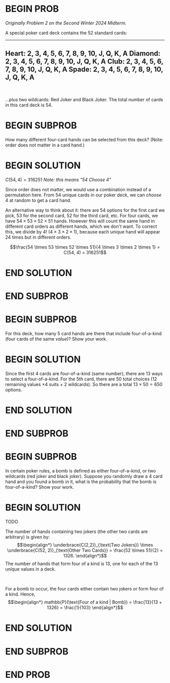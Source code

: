 # BEGIN PROB

<i>Originally Problem 2 on the Second Winter 2024 Midterm.</i>

A special poker card deck contains the $52$ standard cards:


  -------------------------------------------------
  Heart: 2, 3, 4, 5, 6, 7, 8, 9, 10, J, Q, K, A
  Diamond: 2, 3, 4, 5, 6, 7, 8, 9, 10, J, Q, K, A
  Club: 2, 3, 4, 5, 6, 7, 8, 9, 10, J, Q, K, A
  Spade: 2, 3, 4, 5, 6, 7, 8, 9, 10, J, Q, K, A
  -------------------------------------------------

<br>

...plus two wildcards: Red Joker and Black Joker. 
The total number of cards in this card deck is $54$. 

# BEGIN SUBPROB

How many different four-card hands can be selected from this deck?
(Note: order does not matter in a card hand.)

# BEGIN SOLUTION

$C(54, 4) = 316251$ _Note: this means "54 Choose 4"_

Since order does not matter, we would use a combination instead of a permutation here. From $54$ unique cards in our poker deck, we can _choose_ $4$ at random to get a card hand.

An alternative way to think about it: there are $54$ options for the first card we pick, 53 for the second card, 52 for the third card, etc. For four cards, we have $54 \times 53 \times 52 \times 51$ hands. However this will count the same hand in different card orders as different hands, which we don't want. To correct this, we divide by $4!$ ($4 \times 3 \times 2 \times 1$), because each unique hand will appear 24 times but in different orders.

$$\frac{54 \times 53 \times 52 \times 51}{4 \times 3 \times 2 \times 1} = C(54, 4) = 316251$$

# END SOLUTION

# END SUBPROB 

# BEGIN SUBPROB

For this deck, how many $5$ card hands are there that include four-of-a-kind (four cards of the same _value_)? Show your work.

# BEGIN SOLUTION

Since the first 4 cards are four-of-a-kind (same number), there are $13$ ways to select a four-of-a-kind. For the 5th card, there are $50$ total choices ($12$ remaining values $\times 4$ suits + $2$ wildcards). So there are a total $13 \times 50 = 650$ options.

# END SOLUTION

# END SUBPROB

# BEGIN SUBPROB

In certain poker rules, a bomb is defined as either four-of-a-kind, or two wildcards (red joker and black joker). Suppose you randomly draw a $4$ card hand and you found a bomb in it, what is the probability that the bomb is four-of-a-kind? Show your work.

# BEGIN SOLUTION

<!-- Need to edit this one -->

TODO

The number of hands containing two jokers (the other two cards are arbitrary) is given by:
$$\begin{align*}
\underbrace{C(2,2)}_{\text{Two Jokers}} \times \underbrace{C(52, 2)}_{\text{Other Two Cards}} = \frac{52 \times 51}{2} = 1326.
\end{align*}$$ The number of hands that form four of a kind is 13, one for each of the 13 unique values in a deck.

<br>

For a bomb to occur,
the four cards either contain two jokers or form four of a kind. Hence,
$$\begin{align*}
    mathbb{P}(\text{Four of a kind | Bomb}) = \frac{13}{13 + 1326} = \frac{1}{103}
\end{align*}$$

<!-- OLD SOLUTION -->

<!-- 
The number of sequences that containing two jokers (the other two cards are arbitrary) is given by:
$$\begin{aligned}
\underbrace{C(4,2)}_{\text{Joker Locations}} \times P(2,2) \times C(52, 2) \times P(2,2) = 4 \times 3 \times 52 \times 51
\end{aligned}$$ The number of sequences that form four of a kind is
$$\begin{aligned}
C(13,1) P(4,4) = 13 \times 4 \times 3 \times 2
\end{aligned}$$ The two events are exclusive. And for a bomb to occur,
the four cards either contains two jokers or form four of a kind. Hence,
$$\begin{aligned}
    P(\text{Four of a kind | Bomb}) = \frac{13 \times 4 \times 3 \times 2}{13 \times 4 \times 3 \times 2 + 4 \times 3 \times 52 \times 51 } = \frac{1}{103}
\end{aligned}$$ -->

# END SOLUTION

# END SUBPROB

# END PROB